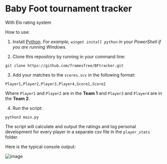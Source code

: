 # Baby Foot tournament tracker
With Elo rating system

How to use:
1. Install [Python](https://www.python.org/). *For example, `winget install python` in your PowerShell if you are running Windows.*

2. Clone this repository by running in your command line:
```
git clone https://github.com/framesfree/BFtracker.git
```

3. Add your matches to the `scores.scv` in the following format:

```
Player1,Player2,Player3,Player4,Score1,Score2
```
Where `Player1` and `Player2` are in the **Team 1** and `Player3` and `Player4` are in the **Team 2**.

4. Run the script:

```
python3 main.py
```
The script will calculate and output the ratings and log personal development for every player in a separate csv file in the `player_stats` folder.

Here is the typical console output:

![image](https://user-images.githubusercontent.com/1450852/226075025-731c6096-ed64-43f1-8e54-319ffd0e8bfe.png)

